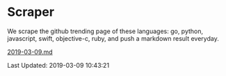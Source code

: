 # Scraper

We scrape the github trending page of these languages: go, python, javascript, swift, objective-c, ruby, and push a markdown result everyday.

[2019-03-09.md](https://github.com/henson/Scraper/blob/master/2019-03-09.md)

Last Updated: 2019-03-09 10:43:21